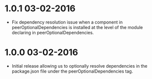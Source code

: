 1.0.1 03-02-2016
================

* Fix dependency resolution issue when a component in peerOptionalDependencies is installed at the level of the module
  declaring in peerOptionalDependencies.

1.0.0 03-02-2016
================

* Initial release allowing us to optionally resolve dependencies in the package.json file under the
  peerOptionalDependencies tag.